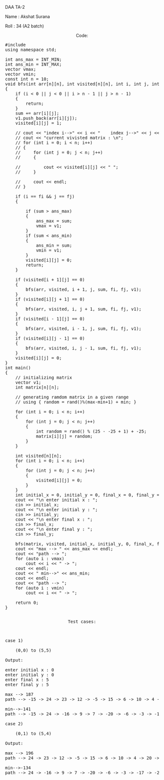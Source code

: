 DAA TA-2


Name : Akshat Surana


Roll : 34 (A2 batch)

<p align="center">Code:</p>

<pre>
#include <bits/stdc++.h>
using namespace std;

int ans_max = INT_MIN;
int ans_min = INT_MAX;
vector<int> vmax;
vector<int> vmin;
const int n = 10;
void bfs(int arr[n][n], int visited[n][n], int i, int j, int sum, int fi, int fj, vector<int> v1)
{
    if (i < 0 || j < 0 || i > n - 1 || j > n - 1)
    {
        return;
    }
    sum += arr[i][j];
    v1.push_back(arr[i][j]);
    visited[i][j] = 1;

    // cout << "index i-->" << i << "    index j-->" << j << endl;
    // cout << "current vivisted matrix : \n";
    // for (int i = 0; i < n; i++)
    // {
    //     for (int j = 0; j < n; j++)
    //     {

    //         cout << visited[i][j] << " ";
    //     }

    //     cout << endl;
    // }

    if (i == fi && j == fj)
    {

        if (sum > ans_max)
        {
            ans_max = sum;
            vmax = v1;
        }
        if (sum < ans_min)
        {
            ans_min = sum;
            vmin = v1;
        }
        visited[i][j] = 0;
        return;
    }

    if (visited[i + 1][j] == 0)
    {
        bfs(arr, visited, i + 1, j, sum, fi, fj, v1);
    }
    if (visited[i][j + 1] == 0)
    {
        bfs(arr, visited, i, j + 1, sum, fi, fj, v1);
    }
    if (visited[i - 1][j] == 0)
    {
        bfs(arr, visited, i - 1, j, sum, fi, fj, v1);
    }
    if (visited[i][j - 1] == 0)
    {
        bfs(arr, visited, i, j - 1, sum, fi, fj, v1);
    }
    visited[i][j] = 0;
}
int main()
{
    // initializing matrix
    vector<int> v1;
    int matrix[n][n];

    // generating ramdom matrix in a given range
    // using { random = rand()%(max-min+1) + min; }

    for (int i = 0; i < n; i++)
    {
        for (int j = 0; j < n; j++)
        {
            int random = rand() % (25 - -25 + 1) + -25;
            matrix[i][j] = random;
        }
    }

    int visited[n][n];
    for (int i = 0; i < n; i++)
    {
        for (int j = 0; j < n; j++)
        {
            visited[i][j] = 0;
        }
    }
    int initial_x = 0, initial_y = 0, final_x = 0, final_y = 0;
    cout << "\n enter initial x : ";
    cin >> initial_x;
    cout << "\n enter initial y : ";
    cin >> initial_y;
    cout << "\n enter final x : ";
    cin >> final_x;
    cout << "\n enter final y : ";
    cin >> final_y;

    bfs(matrix, visited, initial_x, initial_y, 0, final_x, final_y, v1);
    cout << "max --> " << ans_max << endl;
    cout << "path --> ";
    for (auto i : vmax)
        cout << i << " -> ";
    cout << endl;
    cout << " min-->" << ans_min;
    cout << endl;
    cout << "path --> ";
    for (auto i : vmin)
        cout << i << " -> ";

    return 0;
}

<p align="center">Test cases:</p>

case 1)

    (0,0) to (5,5)
    
Output:

enter initial x : 0 
enter initial y : 0
enter final x : 5
enter final y : 5

max --> 187
path --> -15 -> 24 -> 23 -> 12 -> -5 -> 15 -> 6 -> 10 -> 4 -> 20 -> -6 -> 9 -> 7 -> 12 -> 6 -> 5 -> 20 -> 11 -> 14 -> 3 -> 6 -> -2 -> 8

min-->-141
path --> -15 -> 24 -> -16 -> 9 -> 7 -> -20 -> -6 -> -3 -> -17 -> -21 -> -17 -> -20 -> -11 -> -8 -> -10 -> 2 -> -25 -> -2 -> 8

case 2)

    (0,1) to (5,4)

Output:

max --> 196
path --> 24 -> 23 -> 12 -> -5 -> 15 -> 6 -> 10 -> 4 -> 20 -> -6 -> 9 -> 7 -> 12 -> 6 -> 5 -> 20 -> 11 -> 14 -> 3 -> 8 -> -2

min-->-134
path --> 24 -> -16 -> 9 -> 7 -> -20 -> -6 -> -3 -> -17 -> -21 -> -17 -> -20 -> -11 -> -8 -> -10 -> 2 -> -25 -> -2

</pre>

